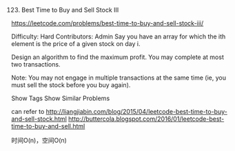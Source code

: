 123. Best Time to Buy and Sell Stock III  

https://leetcode.com/problems/best-time-to-buy-and-sell-stock-iii/

Difficulty: Hard
Contributors: Admin
Say you have an array for which the ith element is the price of a given stock on day i.

Design an algorithm to find the maximum profit. You may complete at most two transactions.

Note:
You may not engage in multiple transactions at the same time (ie, you must sell the stock before you buy again).

Show Tags
Show Similar Problems

can refer to http://liangjiabin.com/blog/2015/04/leetcode-best-time-to-buy-and-sell-stock.html
http://buttercola.blogspot.com/2016/01/leetcode-best-time-to-buy-and-sell.html

时间O(n)，空间O(n)
